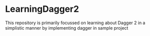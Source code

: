 # LearningDagger2

This repository is primarily focussed on learning about Dagger 2 in a simplistic manner by
implementing dagger in sample project
